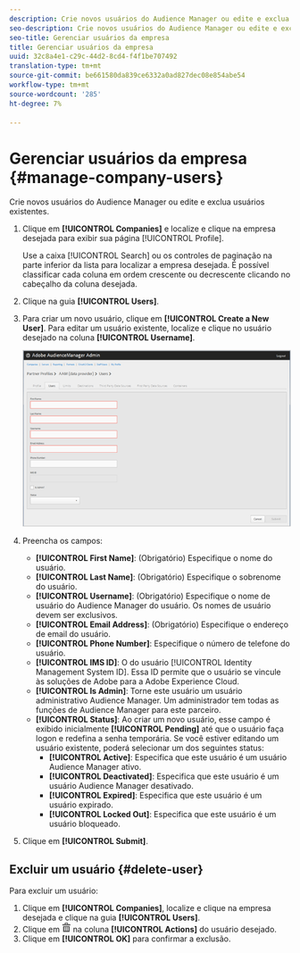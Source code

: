 ```yaml
---
description: Crie novos usuários do Audience Manager ou edite e exclua usuários existentes.
seo-description: Crie novos usuários do Audience Manager ou edite e exclua usuários existentes.
seo-title: Gerenciar usuários da empresa
title: Gerenciar usuários da empresa
uuid: 32c8a4e1-c29c-44d2-8cd4-f4f1be707492
translation-type: tm+mt
source-git-commit: be661580da839ce6332a0ad827dec08e854abe54
workflow-type: tm+mt
source-wordcount: '285'
ht-degree: 7%

---
```



# Gerenciar usuários da empresa {#manage-company-users}

Crie novos usuários do Audience Manager ou edite e exclua usuários existentes.

<!-- t_manage_company_users.xml -->

1. Clique em **[!UICONTROL Companies]** e localize e clique na empresa desejada para exibir sua página [!UICONTROL Profile].

   Use a caixa [!UICONTROL Search] ou os controles de paginação na parte inferior da lista para localizar a empresa desejada. É possível classificar cada coluna em ordem crescente ou decrescente clicando no cabeçalho da coluna desejada.
1. Clique na guia **[!UICONTROL Users]**.
1. Para criar um novo usuário, clique em **[!UICONTROL Create a New User]**. Para editar um usuário existente, localize e clique no usuário desejado na coluna **[!UICONTROL Username]**.

   ![](assets/users.png)

1. Preencha os campos:

   * **[!UICONTROL First Name]**: (Obrigatório) Especifique o nome do usuário.
   * **[!UICONTROL Last Name]**: (Obrigatório) Especifique o sobrenome do usuário.
   * **[!UICONTROL Username]**: (Obrigatório) Especifique o nome de usuário do Audience Manager do usuário. Os nomes de usuário devem ser exclusivos.
   * **[!UICONTROL Email Address]**: (Obrigatório) Especifique o endereço de email do usuário.
   * **[!UICONTROL Phone Number]**: Especifique o número de telefone do usuário.
   * **[!UICONTROL IMS ID]**: O do usuário  [!UICONTROL Identity Management System ID]. Essa ID permite que o usuário se vincule às soluções de Adobe para a Adobe Experience Cloud.
   * **[!UICONTROL Is Admin]**: Torne este usuário um usuário administrativo Audience Manager. Um administrador tem todas as funções de Audience Manager para este parceiro.
   * **[!UICONTROL Status]**: Ao criar um novo usuário, esse campo é exibido inicialmente  **[!UICONTROL Pending]** até que o usuário faça logon e redefina a senha temporária. Se você estiver editando um usuário existente, poderá selecionar um dos seguintes status:
      * **[!UICONTROL Active]**: Especifica que este usuário é um usuário Audience Manager ativo.
      * **[!UICONTROL Deactivated]**: Especifica que este usuário é um usuário Audience Manager desativado.
      * **[!UICONTROL Expired]**: Especifica que este usuário é um usuário expirado.
      * **[!UICONTROL Locked Out]**: Especifica que este usuário é um usuário bloqueado.

1. Clique em **[!UICONTROL Submit]**.

## Excluir um usuário {#delete-user}

Para excluir um usuário:

1. Clique em **[!UICONTROL Companies]**, localize e clique na empresa desejada e clique na guia **[!UICONTROL Users]**.
1. Clique em ![](assets/icon_delete.png) na coluna **[!UICONTROL Actions]** do usuário desejado.
1. Clique em **[!UICONTROL OK]** para confirmar a exclusão.